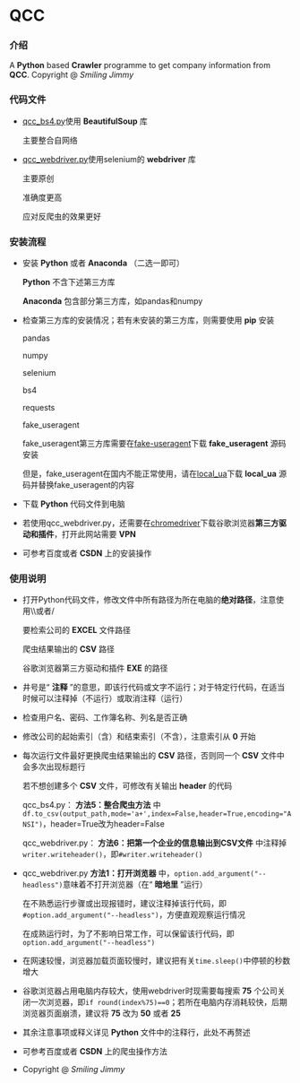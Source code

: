 # QCC

### 介绍
A  **Python**  based  **Crawler**  programme to get company information from  **QCC**.
Copyright @ _Smiling Jimmy_ 

### 代码文件

-  [qcc_bs4.py](qcc_bs4.py)使用 **BeautifulSoup** 库

   主要整合自网络

-  [qcc_webdriver.py](qcc_webdriver.py)使用selenium的 **webdriver** 库

   主要原创
  
   准确度更高

   应对反爬虫的效果更好

### 安装流程

- 安装 **Python** 或者 **Anaconda** （二选一即可）

  **Python** 不含下述第三方库

  **Anaconda** 包含部分第三方库，如pandas和numpy

- 检查第三方库的安装情况；若有未安装的第三方库，则需要使用 **pip** 安装

  pandas

  numpy

  selenium

  bs4

  requests

  fake_useragent

  fake_useragent第三方库需要在[fake-useragent](https://github.com/hellysmile/fake-useragent)下载 **fake_useragent** 源码安装

  但是，fake_useragent在国内不能正常使用，请在[local_ua](https://github.com/Mehaei/local_ua)下载 **local_ua** 源码并替换fake_useragent的内容

- 下载 **Python** 代码文件到电脑

- 若使用qcc_webdriver.py，还需要在[chromedriver](https://sites.google.com/a/chromium.org/chromedriver/downloads)下载谷歌浏览器**第三方驱动和插件**，打开此网站需要 **VPN** 

- 可参考百度或者 **CSDN** 上的安装操作


### 使用说明

- 打开Python代码文件，修改文件中所有路径为所在电脑的**绝对路径**，注意使用\\\或者/

   要检索公司的 **EXCEL** 文件路径

   爬虫结果输出的 **CSV** 路径

   谷歌浏览器第三方驱动和插件 **EXE** 的路径

- 井号是“ **注释** ”的意思，即该行代码或文字不运行；对于特定行代码，在适当时候可以注释掉（不运行）或取消注释（运行）

- 检查用户名、密码、工作簿名称、列名是否正确

- 修改公司的起始索引（含）和结束索引（不含），注意索引从 **0** 开始

- 每次运行文件最好更换爬虫结果输出的 **CSV** 路径，否则同一个 **CSV** 文件中会多次出现标题行

  若不想创建多个 **CSV** 文件，可修改有关输出 **header** 的代码

  qcc_bs4.py： **方法5：整合爬虫方法** 中`df.to_csv(output_path,mode='a+',index=False,header=True,encoding="ANSI")`，header=True改为header=False

  qcc_webdriver.py： **方法6：把第一个企业的信息输出到CSV文件** 中注释掉`writer.writeheader()`，即`#writer.writeheader()`

- qcc_webdriver.py **方法1：打开浏览器** 中，`option.add_argument("--headless")`意味着不打开浏览器（在“ **暗地里** ”运行）

  在不熟悉运行步骤或出现报错时，建议注释掉该行代码，即`#option.add_argument("--headless")`，方便直观观察运行情况

  在成熟运行时，为了不影响日常工作，可以保留该行代码，即`option.add_argument("--headless")`

- 在网速较慢，浏览器加载页面较慢时，建议把有关`time.sleep()`中停顿的秒数增大

- 谷歌浏览器占用电脑内存较大，使用webdriver时现需要每搜索 **75** 个公司关闭一次浏览器，即`if round(index%75)==0`；若所在电脑内存消耗较快，后期浏览器页面崩溃，建议将 **75** 改为 **50** 或者 **25** 

- 其余注意事项或释义详见 **Python** 文件中的注释行，此处不再赘述

- 可参考百度或者 **CSDN** 上的爬虫操作方法

- Copyright @ _Smiling Jimmy_
